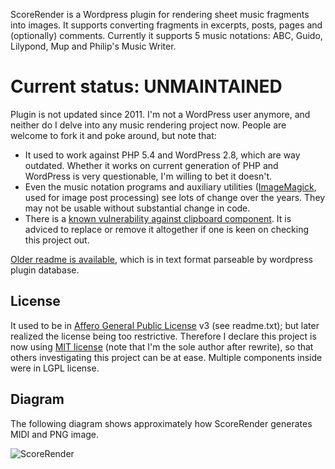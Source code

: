 ScoreRender is a Wordpress plugin for rendering sheet music fragments into images.  It supports converting fragments in excerpts, posts, pages and (optionally) comments.  Currently it supports 5 music notations: ABC, Guido, Lilypond, Mup and Philip's Music Writer.

# Current status: UNMAINTAINED

Plugin is not updated since 2011. I'm not a WordPress user anymore, and neither do I delve into any music rendering project now. People are welcome to fork it and poke around, but note that:

- It used to work against PHP 5.4 and WordPress 2.8, which are way outdated. Whether it works on current generation of PHP and WordPress is very questionable, I'm willing to bet it doesn't.
- Even the music notation programs and auxiliary utilities ([ImageMagick](https://imagemagick.org/index.php), used for image post processing) see lots of change over the years. They may not be usable without substantial change in code.
- There is a [known vulnerability against clipboard component](https://wpvulndb.com/vulnerabilities/6755). It is adviced to replace or remove it altogether if one is keen on checking this project out.

[Older readme is available](readme.txt), which is in text format parseable by wordpress plugin database.

## License

It used to be in [Affero General Public License](https://en.wikipedia.org/wiki/Affero_General_Public_License) v3 (see readme.txt); but later realized the license being too restrictive. Therefore I declare this project is now using [MIT license](https://opensource.org/licenses/MIT) (note that I'm the sole author after rewrite), so that others investigating this project can be at ease. Multiple components inside were in LGPL license.

## Diagram

The following diagram shows approximately how ScoreRender generates MIDI and PNG image.

![ScoreRender](https://user-images.githubusercontent.com/83110/60996758-e0445d80-a387-11e9-9da4-9055b13d6d5b.png)
